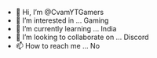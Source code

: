- 👋 Hi, I’m @CvamYTGamers
- 👀 I’m interested in ... Gaming
- 🌱 I’m currently learning ... India
- 💞️ I’m looking to collaborate on ... Discord
- 📫 How to reach me ... No

<!---
CvamYTGamers/CvamYTGamers is a ✨ special ✨ repository because its `README.md` (this file) appears on your GitHub profile.
You can click the Preview link to take a look at your changes.
--->
